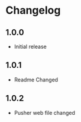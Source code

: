 # Changelog

## 1.0.0

- Initial release

## 1.0.1

- Readme Changed

## 1.0.2

- Pusher web file changed
